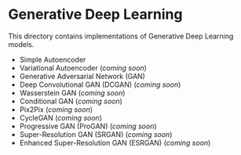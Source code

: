 # Generative Deep Learning

This directory contains implementations of Generative Deep Learning models.

- Simple Autoencoder
- Variational Autoencoder (*coming soon*)
- Generative Adversarial Network (GAN)
- Deep Convolutional GAN (DCGAN) (*coming soon*)
- Wasserstein GAN (*coming soon*)
- Conditional GAN (*coming soon*)
- Pix2Pix (*coming soon*)
- CycleGAN (*coming soon*)
- Progressive GAN (ProGAN) (*coming soon*)
- Super-Resolution GAN (SRGAN) (*coming soon*)
- Enhanced Super-Resolution GAN (ESRGAN) (*coming soon*)
